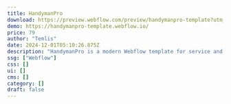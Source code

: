 ```yaml
---
title: HandymanPro
download: https://preview.webflow.com/preview/handymanpro-template?utm_medium=preview_link&utm_source=designer&utm_content=handymanpro-template&preview=de04406064947f7effdcec5733a923c9&locale=en&workflow=preview
demo: https://handymanpro-template.webflow.io/
price: 79
author: "Temlis"
date: 2024-12-01T05:10:26.875Z
description: "HandymanPro is a modern Webflow template for service and maintenance businesses. Easily customize it to match your brand and create a unique, professional experience in just minutes."
ssg: ["Webflow"]
css: []
ui: []
cms: []
category: []
draft: false
---
```

